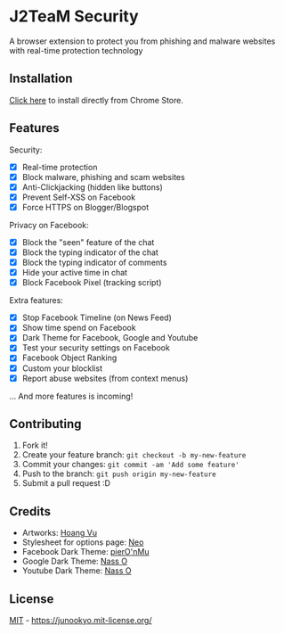 # J2TeaM Security
A browser extension to protect you from phishing and malware websites with real-time protection technology

## Installation

[Click here](https://chrome.google.com/webstore/detail/hmlcjjclebjnfohgmgikjfnbmfkigocc?utm_source=github) to install directly from Chrome Store.

## Features

Security:
- [x] Real-time protection
- [x] Block malware, phishing and scam websites
- [x] Anti-Clickjacking (hidden like buttons)
- [x] Prevent Self-XSS on Facebook
- [x] Force HTTPS on Blogger/Blogspot

Privacy on Facebook:
- [x] Block the "seen" feature of the chat
- [x] Block the typing indicator of the chat
- [x] Block the typing indicator of comments
- [x] Hide your active time in chat
- [x] Block Facebook Pixel (tracking script)

Extra features:
- [x] Stop Facebook Timeline (on News Feed)
- [x] Show time spend on Facebook
- [x] Dark Theme for Facebook, Google and Youtube
- [x] Test your security settings on Facebook
- [x] Facebook Object Ranking
- [x] Custom your blocklist
- [x] Report abuse websites (from context menus)

... And more features is incoming!

## Contributing

1. Fork it!
2. Create your feature branch: `git checkout -b my-new-feature`
3. Commit your changes: `git commit -am 'Add some feature'`
4. Push to the branch: `git push origin my-new-feature`
5. Submit a pull request :D

## Credits

+ Artworks: [Hoang Vu](https://www.facebook.com/hi.im.hoangvu)
+ Stylesheet for options page: [Neo](/hiendv)
+ Facebook Dark Theme: [pierO'nMu](http://userstyles.org/styles/118180)
+ Google Dark Theme: [Nass O](http://userstyles.org/styles/118959)
+ Youtube Dark Theme: [Nass O](http://userstyles.org/styles/117673)
    
## License

[MIT](LICENSE) - https://junookyo.mit-license.org/